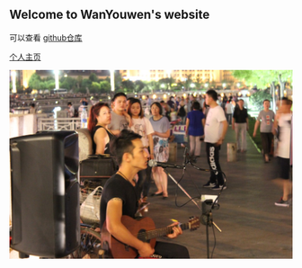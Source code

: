 ##  Welcome to WanYouwen's website

可以查看 [github仓库](https://github.com/Ewenwan/)

[个人主页 ](https://ewenwan.github.io/EwenWan/)

![](material/首页.JPG)

